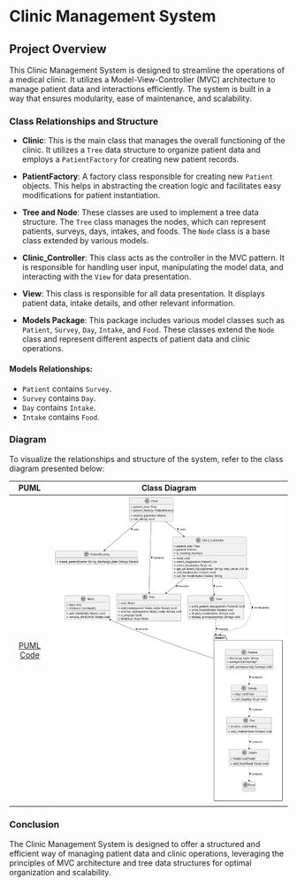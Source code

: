 # Clinic Management System

## Project Overview

This Clinic Management System is designed to streamline the operations of a medical clinic. It utilizes a Model-View-Controller (MVC) architecture to manage patient data and interactions efficiently. The system is built in a way that ensures modularity, ease of maintenance, and scalability.

### Class Relationships and Structure

- **Clinic**: This is the main class that manages the overall functioning of the clinic. It utilizes a `Tree` data structure to organize patient data and employs a `PatientFactory` for creating new patient records.

- **PatientFactory**: A factory class responsible for creating new `Patient` objects. This helps in abstracting the creation logic and facilitates easy modifications for patient instantiation.

- **Tree and Node**: These classes are used to implement a tree data structure. The `Tree` class manages the nodes, which can represent patients, surveys, days, intakes, and foods. The `Node` class is a base class extended by various models.

- **Clinic_Controller**: This class acts as the controller in the MVC pattern. It is responsible for handling user input, manipulating the model data, and interacting with the `View` for data presentation.

- **View**: This class is responsible for all data presentation. It displays patient data, intake details, and other relevant information.

- **Models Package**: This package includes various model classes such as `Patient`, `Survey`, `Day`, `Intake`, and `Food`. These classes extend the `Node` class and represent different aspects of patient data and clinic operations.

#### Models Relationships:

- `Patient` contains `Survey`.
- `Survey` contains `Day`.
- `Day` contains `Intake`.
- `Intake` contains `Food`.

### Diagram

To visualize the relationships and structure of the system, refer to the class diagram presented below:

| PUML | Class Diagram |
|:-------------:|:---------:|
| [PUML Code](./docs/puml/Examen_Final.puml) | ![Class Diagram Image](./docs/images/Examen_Final.svg)  |


### Conclusion

The Clinic Management System is designed to offer a structured and efficient way of managing patient data and clinic operations, leveraging the principles of MVC architecture and tree data structures for optimal organization and scalability.
